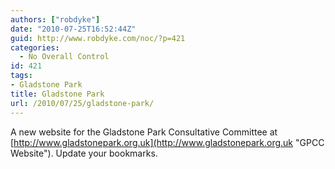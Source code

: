 ```yaml
---
authors: ["robdyke"]
date: "2010-07-25T16:52:44Z"
guid: http://www.robdyke.com/noc/?p=421
categories:
  - No Overall Control
id: 421
tags:
- Gladstone Park
title: Gladstone Park
url: /2010/07/25/gladstone-park/
---
```

A new website for the Gladstone Park Consultative Committee at [http://www.gladstonepark.org.uk](http://www.gladstonepark.org.uk "GPCC Website"). Update your bookmarks.